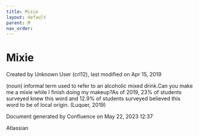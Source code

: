 ```yaml
---
title: Mixie
layout: default
parent: M
nav_order:
---
```


# Mixie

Created by  Unknown User (crl12), last modified on Apr 15, 2019

(noun) informal term used to refer to an alcoholic mixed drink.Can you make me a mixie while I finish doing my makeup?As of 2019, 23% of students surveyed knew this word and 12.9% of students surveyed believed this word to be of local origin. (Luquer, 2019)

Document generated by Confluence on May 22, 2023 12:37

Atlassian
